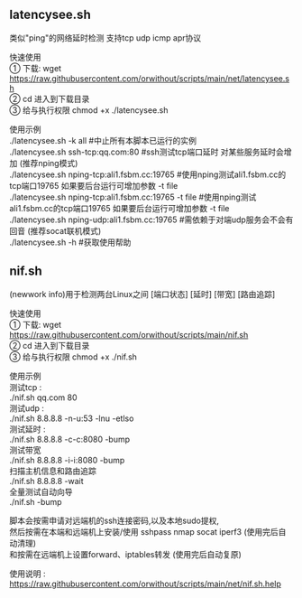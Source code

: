 ## latencysee.sh
类似"ping"的网络延时检测  支持tcp udp icmp apr协议  
  
快速使用  
① 下载: wget https://raw.githubusercontent.com/orwithout/scripts/main/net/latencysee.sh  
② cd 进入到下载目录  
③ 给与执行权限 chmod +x ./latencysee.sh  

使用示例  
./latencysee.sh   -k all     #中止所有本脚本已运行的实例  
./latencysee.sh   ssh-tcp:qq.com:80      #ssh测试tcp端口延时 对某些服务延时会增加 (推荐nping模式)  
./latencysee.sh   nping-tcp:ali1.fsbm.cc:19765    #使用nping测试ali1.fsbm.cc的tcp端口19765 如果要后台运行可增加参数 -t file  
./latencysee.sh   nping-tcp:ali1.fsbm.cc:19765  -t file   #使用nping测试ali1.fsbm.cc的tcp端口19765 如果要后台运行可增加参数 -t file  
./latencysee.sh   nping-udp:ali1.fsbm.cc:19765    #需依赖于对端udp服务会不会有回音 (推荐socat联机模式)  
./latencysee.sh   -h    #获取使用帮助  
  
## nif.sh
(newwork info)用于检测两台Linux之间 [端口状态] [延时] [带宽] [路由追踪]  
  
快速使用  
① 下载: wget https://raw.githubusercontent.com/orwithout/scripts/main/nif.sh  
② cd 进入到下载目录  
③ 给与执行权限 chmod +x ./nif.sh  
  
使用示例  
测试tcp :  
./nif.sh qq.com 80  
测试udp :  
./nif.sh 8.8.8.8 -n-u:53 -lnu -etlso  
测试延时 :  
./nif.sh 8.8.8.8 -c-c:8080 -bump  
测试带宽  
./nif.sh 8.8.8.8 -i-i:8080 -bump  
扫描主机信息和路由追踪  
./nif.sh 8.8.8.8 -wait  
全量测试自动向导  
./nif.sh -bump  
  
脚本会按需申请对远端机的ssh连接密码,以及本地sudo提权,  
然后按需在本端和远端机上安装/使用 sshpass nmap socat iperf3 (使用完后自动清理)  
和按需在远端机上设置forward、iptables转发 (使用完后自动复原)  
  
使用说明 :  
https://raw.githubusercontent.com/orwithout/scripts/main/net/nif.sh.help  
